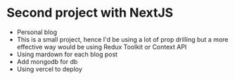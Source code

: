 # Second project with NextJS

- Personal blog
- This is a small project, hence I'd be using a lot of prop drilling but a more effective way would be using Redux Toolkit or Context API
- Using mardown for each blog post
- Add mongodb for db
- Using vercel to deploy
